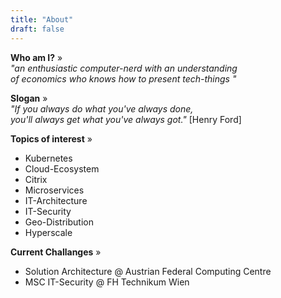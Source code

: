 ```yaml
---
title: "About"
draft: false
---
```

**Who am I?** »  
*"an enthusiastic computer-nerd with an understanding  
of economics who knows how to present tech-things "*

**Slogan**  »  
*"If you always do what you've always done,  
you'll always get what you've always got."* [Henry Ford]
  
**Topics of interest** »
- Kubernetes
- Cloud-Ecosystem
- Citrix
- Microservices
- IT-Architecture
- IT-Security
- Geo-Distribution
- Hyperscale

**Current Challanges** »  
- Solution Architecture @ Austrian Federal Computing Centre
- MSC IT-Security @ FH Technikum Wien
